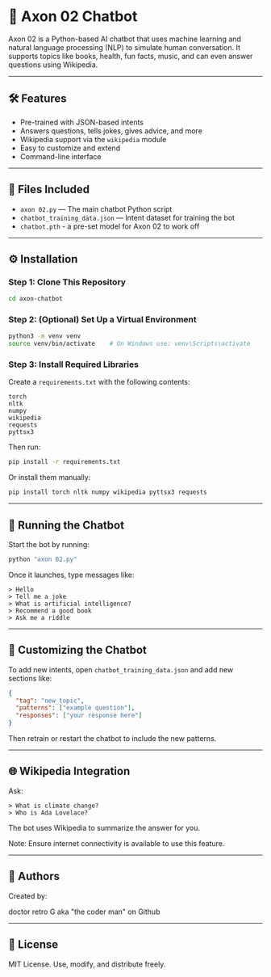 # 🤖 Axon 02 Chatbot

Axon 02 is a Python-based AI chatbot that uses machine learning and natural language processing (NLP) to simulate human conversation. It supports topics like books, health, fun facts, music, and can even answer questions using Wikipedia.

---

## 🛠️ Features

- Pre-trained with JSON-based intents
- Answers questions, tells jokes, gives advice, and more
- Wikipedia support via the `wikipedia` module
- Easy to customize and extend
- Command-line interface

---

## 📂 Files Included

- `axon 02.py` — The main chatbot Python script
- `chatbot_training_data.json` — Intent dataset for training the bot
- `chatbot.pth` - a pre-set model for Axon 02 to work off

---

## ⚙️ Installation

### Step 1: Clone This Repository

```bash
cd axon-chatbot
```

### Step 2: (Optional) Set Up a Virtual Environment

```bash
python3 -m venv venv
source venv/bin/activate    # On Windows use: venv\Scripts\activate
```

### Step 3: Install Required Libraries

Create a `requirements.txt` with the following contents:

```text
torch
nltk
numpy
wikipedia
requests
pyttsx3
```

Then run:

```bash
pip install -r requirements.txt
```

Or install them manually:

```bash
pip install torch nltk numpy wikipedia pyttsx3 requests
```

---

## 🚀 Running the Chatbot

Start the bot by running:

```bash
python "axon 02.py"
```

Once it launches, type messages like:

```text
> Hello
> Tell me a joke
> What is artificial intelligence?
> Recommend a good book
> Ask me a riddle
```

---

## 🧐 Customizing the Chatbot

To add new intents, open `chatbot_training_data.json` and add new sections like:

```json
{
  "tag": "new_topic",
  "patterns": ["example question"],
  "responses": ["your response here"]
}
```

Then retrain or restart the chatbot to include the new patterns.

---

## 🌐 Wikipedia Integration

Ask:

```text
> What is climate change?
> Who is Ada Lovelace?
```

The bot uses Wikipedia to summarize the answer for you.

Note: Ensure internet connectivity is available to use this feature.

---

## 🙋‍ Authors

Created by:

doctor retro G aka "the coder man" on Github

---

## 📄 License

MIT License. Use, modify, and distribute freely.
